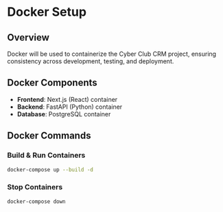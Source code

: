 # Docker Setup

## **Overview**
Docker will be used to containerize the Cyber Club CRM project, ensuring consistency across development, testing, and deployment.

## **Docker Components**
- **Frontend**: Next.js (React) container
- **Backend**: FastAPI (Python) container
- **Database**: PostgreSQL container

## **Docker Commands**
### **Build & Run Containers**
```sh
docker-compose up --build -d
```
### **Stop Containers**
```sh
docker-compose down
```

